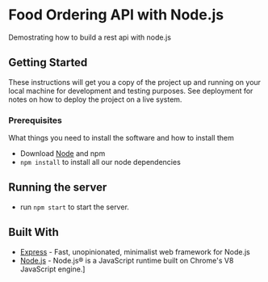 # Food Ordering API with Node.js

Demostrating how to build a rest api with node.js 

## Getting Started

These instructions will get you a copy of the project up and running on your local machine for development and testing purposes. See deployment for notes on how to deploy the project on a live system.

### Prerequisites

What things you need to install the software and how to install them

* Download [Node](https://nodejs.org/en/) and npm
* `npm install` to install all our node dependencies

## Running the server
* run `npm start` to start the server.


## Built With
* [Express](https://expressjs.com/) - Fast, unopinionated, minimalist web framework for Node.js
* [Node.js](https://nodejs.org/en/) - Node.js® is a JavaScript runtime built on Chrome's V8 JavaScript engine.]